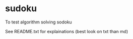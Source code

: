 # sudoku
To test algorithm solving sodoku

See README.txt for explainations (best look on txt than md)